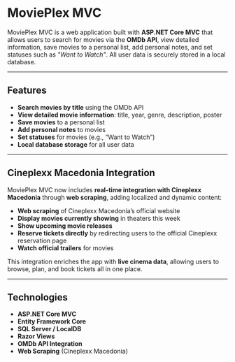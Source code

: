 
#  MoviePlex MVC

MoviePlex MVC is a web application built with **ASP.NET Core MVC** that allows users to search for movies via the **OMDb API**, view detailed information, save movies to a personal list, add personal notes, and set statuses such as *"Want to Watch"*. All user data is securely stored in a local database.

---

##  Features

-  **Search movies by title** using the OMDb API  
-  **View detailed movie information**: title, year, genre, description, poster
-  **Save movies** to a personal list  
-  **Add personal notes** to movies  
-  **Set statuses** for movies (e.g., “Want to Watch”)  
-  **Local database storage** for all user data  

---

##  Cineplexx Macedonia Integration

MoviePlex MVC now includes **real-time integration with Cineplexx Macedonia** through **web scraping**, adding localized and dynamic content:

-  **Web scraping** of Cineplexx Macedonia’s official website  
-  **Display movies currently showing** in theaters this week  
-  **Show upcoming movie releases**  
-  **Reserve tickets directly** by redirecting users to the official Cineplexx reservation page  
-  **Watch official trailers** for movies 

This integration enriches the app with **live cinema data**, allowing users to browse, plan, and book tickets all in one place.

---

##  Technologies

- **ASP.NET Core MVC**  
- **Entity Framework Core**  
- **SQL Server / LocalDB**  
- **Razor Views**  
- **OMDb API Integration**  
- **Web Scraping** (Cineplexx Macedonia)
